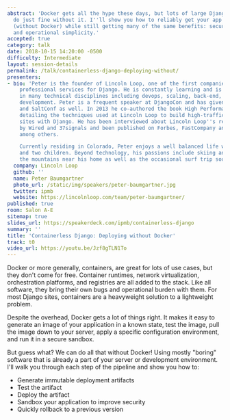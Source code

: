 ```yaml
---
abstract: 'Docker gets all the hype these days, but lots of large Django deployments
  do just fine without it. I''ll show you how to reliably get your app to production
  (without Docker) while still getting many of the same benefits: security, repeatability,
  and operational simplicity.'
accepted: true
category: talk
date: 2018-10-15 14:20:00 -0500
difficulty: Intermediate
layout: session-details
permalink: /talk/containerless-django-deploying-without/
presenters:
- bio: 'Peter is the founder of Lincoln Loop, one of the first companies to provide
    professional services for Django. He is constantly learning and is well-versed
    in many technical disciplines including devops, scaling, back-end, and front-end
    development. Peter is a frequent speaker at DjangoCon and has given talks at PyCon
    and SaltConf as well. In 2013 he co-authored the book High Performance Django,
    detailing the techniques used at Lincoln Loop to build high-traffic, scalable
    sites with Django. He has been interviewed about Lincoln Loop''s remote work style
    by Wired and 37signals and been published on Forbes, FastCompany and TechRepublic
    among others.

    Currently residing in Colorado, Peter enjoys a well balanced life with his wife
    and two children. Beyond technology, his passions include skiing and biking in
    the mountains near his home as well as the occasional surf trip south of the border.'
  company: Lincoln Loop
  github: ''
  name: Peter Baumgartner
  photo_url: /static/img/speakers/peter-baumgartner.jpg
  twitter: ipmb
  website: https://lincolnloop.com/team/peter-baumgartner/
published: true
room: Salon A-E
sitemap: true
slides_url: https://speakerdeck.com/ipmb/containerless-django
summary: ''
title: 'Containerless Django: Deploying without Docker'
track: t0
video_url: https://youtu.be/Jzf8gTLN1To
---
```


Docker or more generally, containers, are great for lots of use cases, but they don't come for free. Container runtimes, network virtualization, orchestration platforms, and registries are all added to the stack. Like all software, they bring their own bugs and operational burden with them. For most Django sites, containers are a heavyweight solution to a lightweight problem.

Despite the overhead, Docker gets a lot of things right. It makes it easy to generate an image of your application in a known state, test the image, pull the image down to your server, apply a specific configuration environment, and run it in a secure sandbox.

But guess what? We can do all that without Docker! Using mostly "boring" software that is already a part of your server or development environment. I'll walk you through each step of the pipeline and show you how to:

* Generate immutable deployment artifacts
* Test the artifact
* Deploy the artifact
* Sandbox your application to improve security
* Quickly rollback to a previous version
